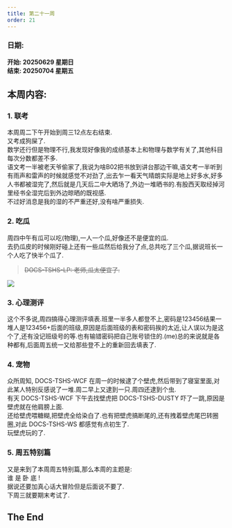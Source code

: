 ```yaml
---
title: 第二十一周
order: 21
---
```


### 日期:  
**开始: 20250629 星期日**  
**结束: 20250704 星期五**  

## 本周内容:  

### 1. 联考

本周周二下午开始到周三12点左右结束.  
又考成狗屎了.  
数学还行但是物理不行,我发现好像我的成绩基本上和物理与数学有关了,其他科目每次分数都差不多.  
语文考一半被老天爷偷家了,我说为啥B02把书放到讲台那边干嘛,语文考一半听到有雨声和雷声的时候就感觉不对劲了,出去乍一看天气晴朗实际是地上好多水,好多人书都被湿完了,然后就是几天后二中大晒场了,外边一堆晒书的.有股西天取经掉河里经书全湿完后到外边晾晒的既视感.  
不过好消息是我的湿的不严重还好,没有啥严重损失.  

### 2. 吃瓜

周四中午有瓜可以吃(物理),一人一个瓜,好像还不是便宜的瓜.  
去扔瓜皮的时候刚好碰上还有一些瓜然后给我分了点,总共吃了三个瓜,据说班长一个人吃了快半个瓜了.  

> ~~DOCS-TSHS-LP: 老师,瓜太便宜了.~~  

![](https://img.yyyyt.top/meme/doro/static/这像话吗.gif)  

### 3. 心理测评

这个不多说,周四搞得心理测评填表.班里一半多人都登不上,密码是123456结果一堆人是123456+后面的班级,原因是后面班级的表和密码挨的太近,让人误以为是这个了,还有没记班级号的等.也有输错密码把自己账号锁住的.(me)总的来说就是各种都有,后面周五统一又给那些登不上的重新回去填表了.  

### 4. 宠物

众所周知, DOCS-TSHS-WCF 在周一的时候逮了个壁虎,然后带到了寝室里面,对此某人<!--DOCS-TSHS-Z001-->特别反感说了一堆.周二早上又逮到一只.周四还逮到个虫.  
有天 DOCS-TSHS-WCF 下午去找壁虎把 DOCS-TSHS-DUSTY 吓了一跳,原因是壁虎就在他肩膀上面.  
还给壁虎喂糖糊,把壁虎全给染白了.也有把壁虎搞断尾的,还有拽着壁虎尾巴转圈圈,对此 DOCS-TSHS-WS 都感觉有点初生了.  
玩壁虎玩的了.  

### 5. 周五特别篇

又是来到了本周周五特别篇,那么本周的主题是:  
谁 是 卧 底 !  
据说还要加真心话大冒险但是后面说不要了.  
下周三就要期末考试了.  

## The End